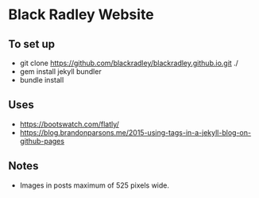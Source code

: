 # Black Radley Website

## To set up

* git clone https://github.com/blackradley/blackradley.github.io.git ./ 
* gem install jekyll bundler
* bundle install

## Uses

* https://bootswatch.com/flatly/
* https://blog.brandonparsons.me/2015-using-tags-in-a-jekyll-blog-on-github-pages

## Notes

* Images in posts maximum of 525 pixels wide.
